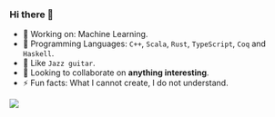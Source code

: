 ### Hi there 👋

- 🔭 Working on: Machine Learning.
- 🌱 Programming Languages: `C++`, `Scala`, `Rust`, `TypeScript`, `Coq` and `Haskell`.
- 🎸 Like `Jazz guitar`.
- 👯 Looking to collaborate on **anything interesting**.
- ⚡ Fun facts: What I cannot create, I do not understand.  

[![](https://github-readme-stats.vercel.app/api/top-langs/?username=ireina7&layout=compact)](https://github.com/ireina7)
<!--
**ireina7/ireina7** is a ✨ _special_ ✨ repository because its `README.md` (this file) appears on your GitHub profile.

Here are some ideas to get you started:

- 🔭 I’m currently working on ...
- 🌱 I’m currently learning ...
- 👯 I’m looking to collaborate on ...
- 🤔 I’m looking for help with ...
- 💬 Ask me about ...
- 📫 How to reach me: ...
- 😄 Pronouns: ...
- ⚡ Fun fact: ...
-->

